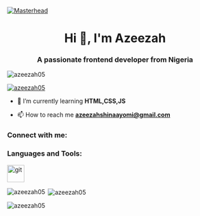 [![Masterhead](https://media.gettyimages.com/id/1145791509/vector/young-woman-playing-video-games-at-night.jpg?s=612x612&w=gi&k=20&c=_5_FbjKKE7uCWjNh2Nat49An36ovVFNESef0gOVBk0A=)](https;/github.com/Azeezah05)
<h1 align="center">Hi 👋, I'm Azeezah</h1>
<h3 align="center">A passionate frontend developer from Nigeria</h3>

<p align="left"> <img src="https://komarev.com/ghpvc/?username=azeezah05&label=Profile%20views&color=0e75b6&style=flat" alt="azeezah05" /> </p>

<p align="left"> <a href="https://github.com/ryo-ma/github-profile-trophy"><img src="https://github-profile-trophy.vercel.app/?username=azeezah05" alt="azeezah05" /></a> </p>

- 🌱 I’m currently learning **HTML,CSS,JS**

- 📫 How to reach me **azeezahshinaayomi@gmail.com**

<h3 align="left">Connect with me:</h3>
<p align="left">
</p>

<h3 align="left">Languages and Tools:</h3>
<p align="left"> <a href="https://git-scm.com/" target="_blank" rel="noreferrer"> <img src="https://www.vectorlogo.zone/logos/git-scm/git-scm-icon.svg" alt="git" width="40" height="40"/> </a> </p>

<p><img align="left" src="https://github-readme-stats.vercel.app/api/top-langs?username=azeezah05&show_icons=true&locale=en&layout=compact" alt="azeezah05" /></p>

<p>&nbsp;<img align="center" src="https://github-readme-stats.vercel.app/api?username=azeezah05&show_icons=true&locale=en" alt="azeezah05" /></p>

<p><img align="center" src="https://github-readme-streak-stats.herokuapp.com/?user=azeezah05&" alt="azeezah05" /></p>
